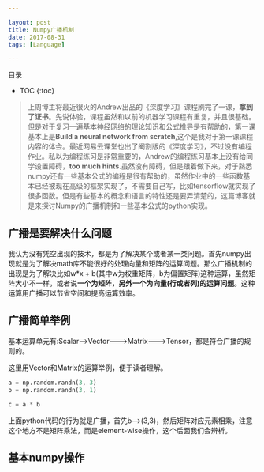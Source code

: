 ```yaml
---

layout: post
title: Numpy广播机制
date: 2017-08-31
tags: [Language]

---
```


目录

* TOC 
{:toc}


>上周博主将最近很火的Andrew出品的《深度学习》课程刷完了一课，**拿到了证书**。先说体验，课程虽然和以前的机器学习课程有重复，并且很基础。但是对于复习一遍基本神经网络的理论知识和公式推导是有帮助的，第一课基本上是**Build a neural network from scratch**,这个是我对于第一课课程内容的体会。最近网易云课堂也出了阉割版的《深度学习》，不过没有编程作业。私以为编程练习是非常重要的，Andrew的编程练习基本上没有给同学设置障碍，**too much hints**.虽然没有障碍，但是跟着做下来，对于熟悉numpy还有一些基本公式的编程是很有帮助的，虽然作业中的一些函数基本已经被现在高级的框架实现了，不需要自己写，比如tensorflow就实现了很多函数。但是有些基本的概念和语言的特性还是要弄清楚的，这篇博客就是来探讨Numpy的广播机制和一些基本公式的python实现。


## 广播是要解决什么问题

我认为没有凭空出现的技术，都是为了解决某个或者某一类问题。首先numpy出现就是为了解决math库不能很好的处理向量和矩阵的运算问题。那么广播机制的出现是为了解决比如w*x + b(其中w为权重矩阵，b为偏置矩阵)这种运算，虽然矩阵大小不一样，或者说**一个为矩阵，另外一个为向量(行或者列)的运算问题**。这种运算用广播可以节省空间和提高运算效率。

## 广播简单举例

基本运算单元有:Scalar-->Vector--->Matrix--->Tensor，都是符合广播的规则的。

这里用Vector和Matrix的运算举例，便于读者理解。

```python
a = np.random.randn(3, 3)
b = np.random.randn(3, 1)

c = a * b

```
上面python代码的行为就是广播，首先b-->(3,3)，然后矩阵对应元素相乘，注意这个地方不是矩阵乘法，而是element-wise操作，这个后面我们会辨析。

## 基本numpy操作





